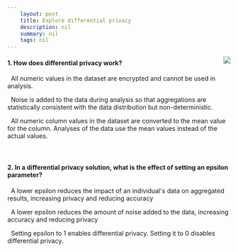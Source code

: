 ```yaml
---
    layout: post
    title: Explore differential privacy 
    description: nil
    summary: nil
    tags: nil
---
```



 <a target="_blank" href="https://docs.microsoft.com/en-us/learn/modules/explore-differential-privacy/5-knowledge-check/"><i class="fas fa-external-link-alt"></i> </a>
 <img align="right" src="https://docs.microsoft.com/en-us/learn/achievements/explore-differential-privacy.svg">
####  1. How does differential privacy work?


<i class='far fa-square'></i> &nbsp;&nbsp;All numeric values in the dataset are encrypted and cannot be used in analysis.

<i class='fas fa-check-square' style='color: Dodgerblue;'></i> &nbsp;&nbsp;Noise is added to the data during analysis so that aggregations are statistically consistent with the data distribution but non-deterministic.

<i class='far fa-square'></i> &nbsp;&nbsp;All numeric column values in the dataset are converted to the mean value for the column. Analyses of the data use the mean values instead of the actual values.
<br />
<br />
<br />

####  2. In a differential privacy solution, what is the effect of setting an epsilon parameter?


<i class='fas fa-check-square' style='color: Dodgerblue;'></i> &nbsp;&nbsp;A lower epsilon reduces the impact of an individual's data on aggregated results, increasing privacy and reducing accuracy

<i class='far fa-square'></i> &nbsp;&nbsp;A lower epsilon reduces the amount of noise added to the data, increasing accuracy and reducing privacy

<i class='far fa-square'></i> &nbsp;&nbsp;Setting epsilon to 1 enables differential privacy. Setting it to 0 disables differential privacy.
<br />
<br />
<br />
